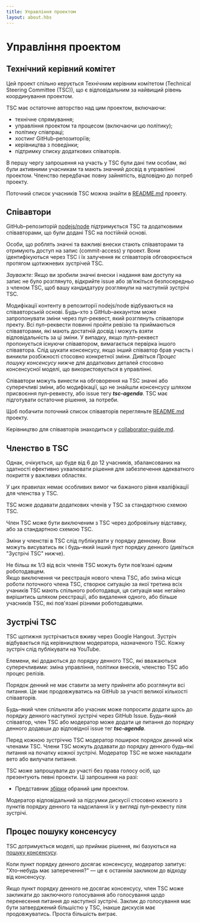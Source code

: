 ```yaml
---
title: Управління проектом
layout: about.hbs
---
```


# Управління проектом

## Технічний керівний комітет

Цей проект спільно керується Технічним керівним комітетом
(Technical Steering Committee (TSC)), що є відповідальним
за найвищий рівень координування проектом.

TSC має остаточне авторство над цим проектом, включаючи:

* технічне спрямування;
* управління проектом та процесом (включаючи цю політику);
* політику співпраці;
* хостинг GitHub–репозиторіїв;
* керівництва з поведінки;
* підтримку списку додаткових співаторів.

В першу чергу запрошення на участь у TSC були дані тим особам, які
були активними учасникам та мають значний досвід в управлінні проектом.
Членство передбачає повну зайнятість, відповідно до потреб проекту.

Поточний список учасників TSC можна знайти в
[README.md](https://github.com/nodejs/node/blob/master/README.md#tsc-technical-steering-committee) проекту.

## Співавтори

GitHub–репозиторій [nodejs/node](https://github.com/nodejs/node)
підтримується TSC та додатковими співавторами, що були додані
TSC на постійній основі.

Особи, що роблять значні та важливі внески стають співавторами
та отримують доступ на запис (commit-access) у проект. Вони
ідентифікуються через TSC і їх залучення як співавторів
обговорюється протягом щотижневих зустрічей TSC.

_Зауважте:_ Якщо ви зробили значні внески і надання вам доступу на запис
не було розглянуто, відкрийте issue або зв’яжіться безпосередньо з членом TSC,
щоб вашу кандидатуру розглянули на наступній зустрічі TSC.

Модифікації контенту в репозиторії nodejs/node відбуваються на
співавторській основі. Будь–хто з GitHub–аккаунтом може запропонувати
зміни через пул-реквест, який розглянуть співавтори пректу.
Всі пул–реквести повинні пройти ревізію та приймаються співавторами, які мають достатній досвід і можуть взяти відповідальність за ці зміни.
У випадку, якщо пулл–реквест пропонується існуючи співавтором, вимагається
первірка іншого співавтора. Слід шукати консенсусу, якщо інший співавтор
брав участь і виникли розбіжності стосовно конкретної зміни. Дивіться
_Процес пошуку консенсусу_ нижче для додаткових деталей стосовно
консенсусної моделі, що використовується в управлінні.

Співавтори можуть винести на обговорення на TSC значні або суперечливі зміни,
або модифікації, що не знайшли консенсусу шляхом присвоєння пул–ревкесту,
або issue тегу ***tsc-agenda***. TSC має підготувати остаточне рішення,
за потреби.

Щоб побачити поточний список співавторів перегляньте
[README.md](https://github.com/nodejs/node/blob/master/README.md#current-project-team-members) проекту.

Керівництво для співавторів знаходиться у
[collaborator-guide.md](https://github.com/nodejs/node/blob/master/doc/guides/collaborator-guide.md).

## Членство в TSC

Однак, очікується, що буде від 6 до 12 учасників, збалансованих
на здатності ефективно ухвалювати рішення для забезпечення адекватного
покриття у важливих областях.

У цих правилах немає особливих вимог чи бажаного рівня кваліфікації
для членства у TSC.

TSC може додавати додаткових членів у TSC за стандартною схемою TSC.

Член TSC може бути виключеним з TSC через добровільну відставку,
або за стандартною схемою TSC.

Зміни у членстві в TSC слід публікувати у порядку денному.
Вони можуть висуватись як і будь–який інший пукт порядку денного
(дивіться "Зустрічі TSC" нижче).

Не більш як 1/3 від всіх членів TSC можуть бути пов’язані одним роботодавцем.  
Якщо виключення чи реєстрація нового члена TSC, або зміна місця роботи
поточного члена TSC, створює ситуацію за якої третина всіх учаників TSC
мають спільного роботодавця, ця ситуація має негайно вирішитись шляхом
реєстрації, або видалення одного, або більше учасників TSC,
які пов'язані різними роботодавцями.

## Зустрічі TSC

TSC щотижня зустрічається вживу через Google Hangout.
Зустріч відбувається під керівництвом модератора, назначеного TSC.
Кожну зустріч слід публікувати на YouTube.

Елемени, які додаються до порядку денного TSC, які вважаються суперечливими:
зміна управління, політики внесків, членство TSC або процес релізів.

Порядок денний не має ставити за мету прийняти або розглянути всі питання.
Це має продовжуватись на GitHub за участі великої кількості співавторів.

Будь–який член спільноти або учасник може попросити додати щось до порядку денного наступної зустрічі через GitHub Issue. Будь–який співавтор,
член TSC або модератор може додати це питання до порядку денного додавши до відповідної issue тег ***tsc-agenda***.

Перед кожною зустріччю TSC модератор поширює порядок денний між членами TSC.
Члени TSC можуть додавати до порядку денного будь–які питання на початку
кожної зустрічі. Модератор TSC не може накладати вето або вилучати питання.

TSC може запрошувати до участі без права голосу осіб, що презентують певні проекти. Ці запрошення на разі:

* Представник [збірки](https://github.com/node-forward/build)
  обраний цим проектом.

Модератор відповідальний за підсумки дискусії стосовно кожного з пунктів порядку денного та надсилання їх у вигляді пул–реквесту піля зустрічі.

## Процес пошуку консенсусу

TSC дотримується моделі, що приймає рішення, які базуються на
[пошуку консенсусу](https://en.wikipedia.org/wiki/Consensus-seeking_decision-making).

Коли пункт порядку денного досягає консенсусу, модератор запитує: "Хто–небудь має заперечення?" — це є останнім закликом до відходу від консенсусу.

Якщо пункт порядку денного не досягає консенсусу, член TSC може закликати до заключного голосування або голосування щодо перенесення питання до наступної зустрічі. Заклик до голосування має бути затверджений більшістю у TSC, інакше дискусія має продовжуватись. Проста більшість виграє.
